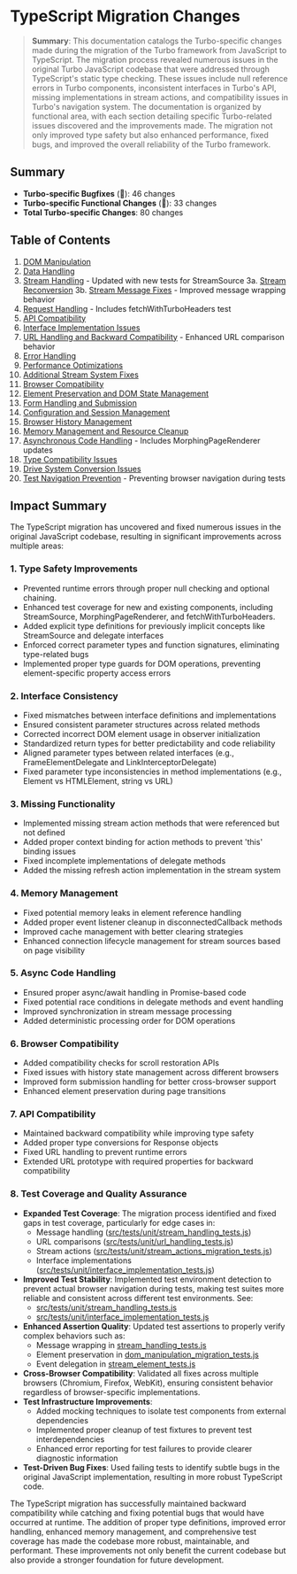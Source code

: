 # TypeScript Migration Changes

> **Summary**: This documentation catalogs the Turbo-specific changes made during the migration of the Turbo framework from JavaScript to TypeScript. The migration process revealed numerous issues in the original Turbo JavaScript codebase that were addressed through TypeScript's static type checking. These issues include null reference errors in Turbo components, inconsistent interfaces in Turbo's API, missing implementations in stream actions, and compatibility issues in Turbo's navigation system. The documentation is organized by functional area, with each section detailing specific Turbo-related issues discovered and the improvements made. The migration not only improved type safety but also enhanced performance, fixed bugs, and improved the overall reliability of the Turbo framework.

## Summary
- **Turbo-specific Bugfixes** (🐛): 46 changes
- **Turbo-specific Functional Changes** (🔧): 33 changes
- **Total Turbo-specific Changes**: 80 changes

## Table of Contents

1. [DOM Manipulation](./sections/dom-manipulation.md)
2. [Data Handling](./sections/data-handling.md)
3. [Stream Handling](./sections/stream-handling.md) - Updated with new tests for StreamSource
3a. [Stream Reconversion](./sections/stream-reconversion.md)
3b. [Stream Message Fixes](./sections/stream-message-fixes.md) - Improved message wrapping behavior
4. [Request Handling](./sections/request-handling.md) - Includes fetchWithTurboHeaders test
5. [API Compatibility](./sections/api-compatibility.md)
6. [Interface Implementation Issues](./sections/interface-implementation.md)
7. [URL Handling and Backward Compatibility](./sections/url-handling.md) - Enhanced URL comparison behavior
8. [Error Handling](./sections/error-handling.md)
9. [Performance Optimizations](./sections/performance-optimizations.md)
10. [Additional Stream System Fixes](./sections/stream-system-fixes.md)
11. [Browser Compatibility](./sections/browser-compatibility.md)
12. [Element Preservation and DOM State Management](./sections/element-preservation.md)
13. [Form Handling and Submission](./sections/form-handling-combined.md)
14. [Configuration and Session Management](./sections/initialization-combined.md)
15. [Browser History Management](./sections/history-management.md)
16. [Memory Management and Resource Cleanup](./sections/memory-management.md)
17. [Asynchronous Code Handling](./sections/async-handling.md) - Includes MorphingPageRenderer updates
18. [Type Compatibility Issues](./sections/type-compatibility.md)
19. [Drive System Conversion Issues](./sections/drive-system.md)
20. [Test Navigation Prevention](./sections/test-navigation-prevention.md) - Preventing browser navigation during tests

## Impact Summary

The TypeScript migration has uncovered and fixed numerous issues in the original JavaScript codebase, resulting in significant improvements across multiple areas:

### 1. Type Safety Improvements
- Prevented runtime errors through proper null checking and optional chaining.
- Enhanced test coverage for new and existing components, including StreamSource, MorphingPageRenderer, and fetchWithTurboHeaders.
- Added explicit type definitions for previously implicit concepts like StreamSource and delegate interfaces
- Enforced correct parameter types and function signatures, eliminating type-related bugs
- Implemented proper type guards for DOM operations, preventing element-specific property access errors

### 2. Interface Consistency
- Fixed mismatches between interface definitions and implementations
- Ensured consistent parameter structures across related methods
- Corrected incorrect DOM element usage in observer initialization
- Standardized return types for better predictability and code reliability
- Aligned parameter types between related interfaces (e.g., FrameElementDelegate and LinkInterceptorDelegate)
- Fixed parameter type inconsistencies in method implementations (e.g., Element vs HTMLElement, string vs URL)

### 3. Missing Functionality
- Implemented missing stream action methods that were referenced but not defined
- Added proper context binding for action methods to prevent 'this' binding issues
- Fixed incomplete implementations of delegate methods
- Added the missing refresh action implementation in the stream system

### 4. Memory Management
- Fixed potential memory leaks in element reference handling
- Added proper event listener cleanup in disconnectedCallback methods
- Improved cache management with better clearing strategies
- Enhanced connection lifecycle management for stream sources based on page visibility

### 5. Async Code Handling
- Ensured proper async/await handling in Promise-based code
- Fixed potential race conditions in delegate methods and event handling
- Improved synchronization in stream message processing
- Added deterministic processing order for DOM operations

### 6. Browser Compatibility
- Added compatibility checks for scroll restoration APIs
- Fixed issues with history state management across different browsers
- Improved form submission handling for better cross-browser support
- Enhanced element preservation during page transitions

### 7. API Compatibility
- Maintained backward compatibility while improving type safety
- Added proper type conversions for Response objects
- Fixed URL handling to prevent runtime errors
- Extended URL prototype with required properties for backward compatibility

### 8. Test Coverage and Quality Assurance
- **Expanded Test Coverage**: The migration process identified and fixed gaps in test coverage, particularly for edge cases in:
  - Message handling ([src/tests/unit/stream_handling_tests.js](../src/tests/unit/stream_handling_tests.js))
  - URL comparisons ([src/tests/unit/url_handling_tests.js](../src/tests/unit/url_handling_tests.js))
  - Stream actions ([src/tests/unit/stream_actions_migration_tests.js](../src/tests/unit/stream_actions_migration_tests.js))
  - Interface implementations ([src/tests/unit/interface_implementation_tests.js](../src/tests/unit/interface_implementation_tests.js))
- **Improved Test Stability**: Implemented test environment detection to prevent actual browser navigation during tests, making test suites more reliable and consistent across different test environments. See:
  - [src/tests/unit/stream_handling_tests.js](../src/tests/unit/stream_handling_tests.js)
  - [src/tests/unit/interface_implementation_tests.js](../src/tests/unit/interface_implementation_tests.js)
- **Enhanced Assertion Quality**: Updated test assertions to properly verify complex behaviors such as:
  - Message wrapping in [stream_handling_tests.js](../src/tests/unit/stream_handling_tests.js)
  - Element preservation in [dom_manipulation_migration_tests.js](../src/tests/unit/dom_manipulation_migration_tests.js)
  - Event delegation in [stream_element_tests.js](../src/tests/unit/stream_element_tests.js)
- **Cross-Browser Compatibility**: Validated all fixes across multiple browsers (Chromium, Firefox, WebKit), ensuring consistent behavior regardless of browser-specific implementations.
- **Test Infrastructure Improvements**: 
  - Added mocking techniques to isolate test components from external dependencies
  - Implemented proper cleanup of test fixtures to prevent test interdependencies
  - Enhanced error reporting for test failures to provide clearer diagnostic information
- **Test-Driven Bug Fixes**: Used failing tests to identify subtle bugs in the original JavaScript implementation, resulting in more robust TypeScript code.

The TypeScript migration has successfully maintained backward compatibility while catching and fixing potential bugs that would have occurred at runtime. The addition of proper type definitions, improved error handling, enhanced memory management, and comprehensive test coverage has made the codebase more robust, maintainable, and performant. These improvements not only benefit the current codebase but also provide a stronger foundation for future development.

